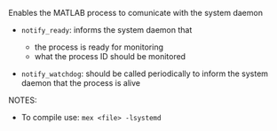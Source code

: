 Enables the MATLAB process to comunicate with the system daemon

* `notify_ready`: informs the system daemon that
  * the process is ready for monitoring 
  * what the process ID should be monitored

* `notify_watchdog`: should be called periodically to inform the system daemon that the process is alive

NOTES:
* To compile use: `mex <file> -lsystemd`

